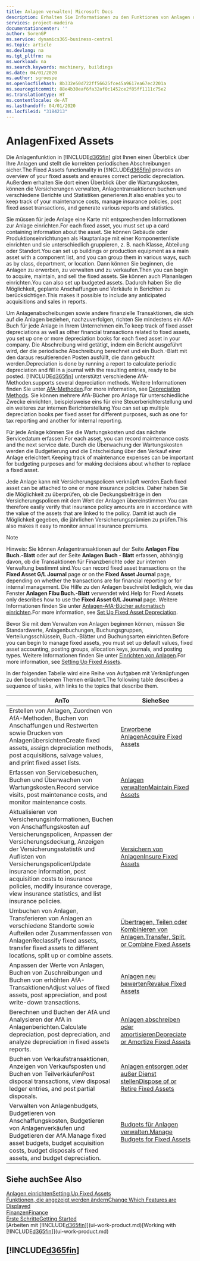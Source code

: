 ```yaml
---
title: Anlagen verwalten| Microsoft Docs
description: Erhalten Sie Informationen zu den Funktionen von Anlagen und eine Übersicht , wie mit Anlagen gearbeitet wird.
services: project-madeira
documentationcenter: ''
author: SorenGP
ms.service: dynamics365-business-central
ms.topic: article
ms.devlang: na
ms.tgt_pltfrm: na
ms.workload: na
ms.search.keywords: machinery, buildings
ms.date: 04/01/2020
ms.author: sgroespe
ms.openlocfilehash: 8b332e50d722ff56625fce45a9617ea67ec2201a
ms.sourcegitcommit: 88e4b30eaf6fa32af0c1452ce2f85ff1111c75e2
ms.translationtype: HT
ms.contentlocale: de-AT
ms.lasthandoff: 04/01/2020
ms.locfileid: "3184213"
---
```

# <a name="fixed-assets"></a><span data-ttu-id="6a63b-103">Anlagen</span><span class="sxs-lookup"><span data-stu-id="6a63b-103">Fixed Assets</span></span>
<span data-ttu-id="6a63b-104">Die Anlagenfunktion in [!INCLUDE[d365fin](includes/d365fin_md.md)] gibt Ihnen einen Überblick über Ihre Anlagen und stellt die korrekten periodischen Abschreibungen sicher.</span><span class="sxs-lookup"><span data-stu-id="6a63b-104">The Fixed Assets functionality in [!INCLUDE[d365fin](includes/d365fin_md.md)] provides an overview of your fixed assets and ensures correct periodic depreciation.</span></span> <span data-ttu-id="6a63b-105">Außerdem erhalten Sie dort einen Überblick über die Wartungskosten, können die Versicherungen verwalten, Anlagentransaktionen buchen und verschiedene Berichte und Statistiken generieren.</span><span class="sxs-lookup"><span data-stu-id="6a63b-105">It also enables you to keep track of your maintenance costs, manage insurance policies, post fixed asset transactions, and generate various reports and statistics.</span></span>

<span data-ttu-id="6a63b-106">Sie müssen für jede Anlage eine Karte mit entsprechenden Informationen zur Anlage einrichten.</span><span class="sxs-lookup"><span data-stu-id="6a63b-106">For each fixed asset, you must set up a card containing information about the asset.</span></span> <span data-ttu-id="6a63b-107">Sie können Gebäude oder Produktionseinrichtungen als Hauptanlage mit einer Komponentenliste einrichten und sie unterschiedlich gruppieren, z. B. nach Klasse, Abteilung oder Standort.</span><span class="sxs-lookup"><span data-stu-id="6a63b-107">You can set up buildings or production equipment as a main asset with a component list, and you can group them in various ways, such as by class, department, or location.</span></span> <span data-ttu-id="6a63b-108">Dann können Sie beginnen, die Anlagen zu erwerben, zu verwalten und zu verkaufen.</span><span class="sxs-lookup"><span data-stu-id="6a63b-108">Then you can begin to acquire, maintain, and sell the fixed assets.</span></span> <span data-ttu-id="6a63b-109">Sie können auch Plananlagen einrichten.</span><span class="sxs-lookup"><span data-stu-id="6a63b-109">You can also set up budgeted assets.</span></span> <span data-ttu-id="6a63b-110">Dadurch haben Sie die Möglichkeit, geplante Anschaffungen und Verkäufe in Berichten zu berücksichtigen.</span><span class="sxs-lookup"><span data-stu-id="6a63b-110">This makes it possible to include any anticipated acquisitions and sales in reports.</span></span>

<span data-ttu-id="6a63b-111">Um Anlagenabscheibungen sowie andere finanzielle Transaktionen, die sich auf die Anlagen beziehen, nachzuverfolgen, richten Sie mindestens ein AfA-Buch für jede Anlage in Ihrem Unternehmen ein.</span><span class="sxs-lookup"><span data-stu-id="6a63b-111">To keep track of fixed asset depreciations as well as other financial transactions related to fixed assets, you set up one or more depreciation books for each fixed asset in your company.</span></span> <span data-ttu-id="6a63b-112">Die Abschreibung wird getätigt, indem ein Bericht ausgeführt wird, der die periodische Abschreibung berechnet und ein Buch.-Blatt mit den daraus resultierenden Posten ausfüllt, die dann gebucht werden.</span><span class="sxs-lookup"><span data-stu-id="6a63b-112">Depreciation is done by running a report to calculate periodic depreciation and fill in a journal with the resulting entries, ready to be posted.</span></span> [!INCLUDE[d365fin](includes/d365fin_md.md)] <span data-ttu-id="6a63b-113">unterstützt verschiedene AfA-Methoden.</span><span class="sxs-lookup"><span data-stu-id="6a63b-113">supports several depreciation methods.</span></span> <span data-ttu-id="6a63b-114">Weitere Informationen finden Sie unter [AfA-Methoden](fa-depreciation-methods.md).</span><span class="sxs-lookup"><span data-stu-id="6a63b-114">For more information, see [Depreciation Methods](fa-depreciation-methods.md).</span></span> <span data-ttu-id="6a63b-115">Sie können mehrere AfA-Bücher pro Anlage für unterschiedliche Zwecke einrichten, beispielsweise eins für eine Steuerberichterstellung und ein weiteres zur internen Berichterstellung.</span><span class="sxs-lookup"><span data-stu-id="6a63b-115">You can set up multiple depreciation books per fixed asset for different purposes, such as one for tax reporting and another for internal reporting.</span></span>

<span data-ttu-id="6a63b-116">Für jede Anlage können Sie die Wartungskosten und das nächste Servicedatum erfassen.</span><span class="sxs-lookup"><span data-stu-id="6a63b-116">For each asset, you can record maintenance costs and the next service date.</span></span> <span data-ttu-id="6a63b-117">Durch die Überwachung der Wartungskosten werden die Budgetierung und die Entscheidung über den Verkauf einer Anlage erleichtert.</span><span class="sxs-lookup"><span data-stu-id="6a63b-117">Keeping track of maintenance expenses can be important for budgeting purposes and for making decisions about whether to replace a fixed asset.</span></span>

<span data-ttu-id="6a63b-118">Jede Anlage kann mit Versicherungspolicen verknüpft werden.</span><span class="sxs-lookup"><span data-stu-id="6a63b-118">Each fixed asset can be attached to one or more insurance policies.</span></span> <span data-ttu-id="6a63b-119">Daher haben Sie die Möglichkeit zu überprüfen, ob die Deckungsbeiträge in den Versicherungspolicen mit dem Wert der Anlagen übereinstimmen.</span><span class="sxs-lookup"><span data-stu-id="6a63b-119">You can therefore easily verify that insurance policy amounts are in accordance with the value of the assets that are linked to the policy.</span></span> <span data-ttu-id="6a63b-120">Damit ist auch die Möglichkeit gegeben, die jährlichen Versicherungsprämien zu prüfen.</span><span class="sxs-lookup"><span data-stu-id="6a63b-120">This also makes it easy to monitor annual insurance premiums.</span></span>

> [!NOTE]  
>   <span data-ttu-id="6a63b-121">Hinweis: Sie können Anlagentransaktionen auf der Seite **Anlagen Fibu Buch.-Blatt** oder auf der Seite **Anlagen Buch - Blatt** erfassen, abhängig davon, ob die Transaktionen für Finanzberichte oder zur internen Verwaltung bestimmt sind.</span><span class="sxs-lookup"><span data-stu-id="6a63b-121">You can record fixed asset transactions on the **Fixed Asset G/L Journal** page or on the **Fixed Asset Journal** page, depending on whether the transactions are for financial reporting or for internal management.</span></span> <span data-ttu-id="6a63b-122">Die Hilfe zu den Anlagen beschreibt lediglich, wie das Fenster **Anlagen Fibu Buch.-Blatt** verwendet wird.</span><span class="sxs-lookup"><span data-stu-id="6a63b-122">Help for Fixed Assets only describes how to use the **Fixed Asset G/L Journal** page.</span></span> <span data-ttu-id="6a63b-123">Weitere Informationen finden Sie unter [Anlagen-AfA-Bücher automatisch einrichten](fa-how-setup-depreciation.md).</span><span class="sxs-lookup"><span data-stu-id="6a63b-123">For more information, see [Set Up Fixed Asset Depreciation](fa-how-setup-depreciation.md).</span></span>

<span data-ttu-id="6a63b-124">Bevor Sie mit dem Verwalten von Anlagen beginnen können, müssen Sie Standardwerte, Anlagenbuchungen,  Buchungsgruppen, Verteilungsschlüsseln, Buch.-Blätter und Buchungsarten einrichten.</span><span class="sxs-lookup"><span data-stu-id="6a63b-124">Before you can begin to manage fixed assets, you must set up default values, fixed asset accounting, posting groups, allocation keys, journals, and posting types.</span></span> <span data-ttu-id="6a63b-125">Weitere Informationen finden Sie unter [Einrichten von Anlagen](fa-setup.md).</span><span class="sxs-lookup"><span data-stu-id="6a63b-125">For more information, see [Setting Up Fixed Assets](fa-setup.md).</span></span>

<span data-ttu-id="6a63b-126">In der folgenden Tabelle wird eine Reihe von Aufgaben mit Verknüpfungen zu den beschriebenen Themen erläutert.</span><span class="sxs-lookup"><span data-stu-id="6a63b-126">The following table describes a sequence of tasks, with links to the topics that describe them.</span></span>

| <span data-ttu-id="6a63b-127">An</span><span class="sxs-lookup"><span data-stu-id="6a63b-127">To</span></span> | <span data-ttu-id="6a63b-128">Siehe</span><span class="sxs-lookup"><span data-stu-id="6a63b-128">See</span></span> |
| --- | --- |
| <span data-ttu-id="6a63b-129">Erstellen von Anlagen, Zuordnen von AfA-Methoden, Buchen von Anschaffungen und Restwerten sowie Drucken von Anlagenübersichten</span><span class="sxs-lookup"><span data-stu-id="6a63b-129">Create fixed assets, assign depreciation methods, post acquisitions, salvage values, and print fixed asset lists.</span></span> |[<span data-ttu-id="6a63b-130">Erworbene Anlagen</span><span class="sxs-lookup"><span data-stu-id="6a63b-130">Acquire Fixed Assets</span></span>](fa-how-acquire.md) |
| <span data-ttu-id="6a63b-131">Erfassen von Servicebesuchen, Buchen und Überwachen von Wartungskosten.</span><span class="sxs-lookup"><span data-stu-id="6a63b-131">Record service visits, post maintenance costs, and monitor maintenance costs.</span></span> |[<span data-ttu-id="6a63b-132">Anlagen verwalten</span><span class="sxs-lookup"><span data-stu-id="6a63b-132">Maintain Fixed Assets</span></span>](fa-how-maintain.md) |
| <span data-ttu-id="6a63b-133">Aktualisieren von Versicherungsinformationen, Buchen von Anschaffungskosten auf Versicherungspolicen, Anpassen der Versicherungsdeckung, Anzeigen der Versicherungsstatistik und Auflisten von Versicherungspolicen</span><span class="sxs-lookup"><span data-stu-id="6a63b-133">Update insurance information, post acquisition costs to insurance policies, modify insurance coverage, view insurance statistics, and list insurance policies.</span></span> |[<span data-ttu-id="6a63b-134">Versichern von Anlagen</span><span class="sxs-lookup"><span data-stu-id="6a63b-134">Insure Fixed Assets</span></span>](fa-how-insure.md) |
| <span data-ttu-id="6a63b-135">Umbuchen von Anlagen, Transferieren von Anlagen an verschiedene Standorte sowie Aufteilen oder Zusammenfassen von Anlagen</span><span class="sxs-lookup"><span data-stu-id="6a63b-135">Reclassify fixed assets, transfer fixed assets to different locations, split up or combine assets.</span></span> |[<span data-ttu-id="6a63b-136">Übertragen, Teilen oder Kombinieren von Anlagen.</span><span class="sxs-lookup"><span data-stu-id="6a63b-136">Transfer, Split, or Combine Fixed Assets</span></span>](fa-how-trans-split-combine.md) |
| <span data-ttu-id="6a63b-137">Anpassen der Werte von Anlagen, Buchen von Zuschreibungen und Buchen von erhöhten AfA-Transaktionen</span><span class="sxs-lookup"><span data-stu-id="6a63b-137">Adjust values of fixed assets, post appreciation, and post write-down transactions.</span></span> |[<span data-ttu-id="6a63b-138">Anlagen neu bewerten</span><span class="sxs-lookup"><span data-stu-id="6a63b-138">Revalue Fixed Assets</span></span>](fa-how-revalue.md) |
| <span data-ttu-id="6a63b-139">Berechnen und Buchen der AfA und Analysieren der AfA in Anlagenberichten.</span><span class="sxs-lookup"><span data-stu-id="6a63b-139">Calculate depreciation, post depreciation, and  analyze depreciation in fixed assets reports.</span></span> |[<span data-ttu-id="6a63b-140">Anlagen abschreiben oder amortisieren</span><span class="sxs-lookup"><span data-stu-id="6a63b-140">Depreciate or Amortize Fixed Assets</span></span>](fa-how-depreciate-amortize.md) |
| <span data-ttu-id="6a63b-141">Buchen von Verkaufstransaktionen, Anzeigen von Verkaufsposten und Buchen von Teilverkäufen</span><span class="sxs-lookup"><span data-stu-id="6a63b-141">Post disposal transactions, view disposal ledger entries, and post partial disposals.</span></span> |[<span data-ttu-id="6a63b-142">Anlagen entsorgen oder außer Dienst stellen</span><span class="sxs-lookup"><span data-stu-id="6a63b-142">Dispose of or Retire Fixed Assets</span></span>](fa-how-dispose-retire.md) |
| <span data-ttu-id="6a63b-143">Verwalten von Anlagenbudgets, Budgetieren von Anschaffungskosten, Budgetieren von Anlagenverkäufen und Budgetieren der AfA.</span><span class="sxs-lookup"><span data-stu-id="6a63b-143">Manage fixed asset budgets, budget acquisition costs, budget disposals of fixed assets, and budget depreciation.</span></span> |[<span data-ttu-id="6a63b-144">Budgets für Anlagen verwalten.</span><span class="sxs-lookup"><span data-stu-id="6a63b-144">Manage Budgets for Fixed Assets</span></span>](fa-how-manage-budgets.md) |

## <a name="see-also"></a><span data-ttu-id="6a63b-145">Siehe auch</span><span class="sxs-lookup"><span data-stu-id="6a63b-145">See Also</span></span>
[<span data-ttu-id="6a63b-146">Anlagen einrichten</span><span class="sxs-lookup"><span data-stu-id="6a63b-146">Setting Up Fixed Assets</span></span>](fa-setup.md)  
[<span data-ttu-id="6a63b-147">Funktionen, die angezeigt werden ändern</span><span class="sxs-lookup"><span data-stu-id="6a63b-147">Change Which Features are Displayed</span></span>](ui-experiences.md)  
[<span data-ttu-id="6a63b-148">Finanzen</span><span class="sxs-lookup"><span data-stu-id="6a63b-148">Finance</span></span>](finance.md)  
[<span data-ttu-id="6a63b-149">Erste Schritte</span><span class="sxs-lookup"><span data-stu-id="6a63b-149">Getting Started</span></span>](product-get-started.md)  
<span data-ttu-id="6a63b-150">[Arbeiten mit [!INCLUDE[d365fin](includes/d365fin_md.md)]](ui-work-product.md)</span><span class="sxs-lookup"><span data-stu-id="6a63b-150">[Working with [!INCLUDE[d365fin](includes/d365fin_md.md)]](ui-work-product.md)</span></span>

## [!INCLUDE[d365fin](includes/free_trial_md.md)]  
 
